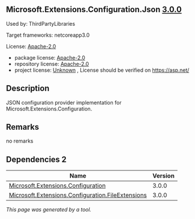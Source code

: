 Microsoft.Extensions.Configuration.Json [3.0.0](https://www.nuget.org/packages/Microsoft.Extensions.Configuration.Json/3.0.0)
--------------------

Used by: ThirdPartyLibraries

Target frameworks: netcoreapp3.0

License: [Apache-2.0](../../../../licenses/apache-2.0) 

- package license: [Apache-2.0](https://licenses.nuget.org/Apache-2.0) 
- repository license: [Apache-2.0](https://raw.githubusercontent.com/aspnet/Extensions/master/LICENSE.txt) 
- project license: [Unknown](https://asp.net/) , License should be verified on https://asp.net/

Description
-----------
JSON configuration provider implementation for Microsoft.Extensions.Configuration.

Remarks
-----------
no remarks

Dependencies 2
-----------

|Name|Version|
|----------|:----|
|[Microsoft.Extensions.Configuration](../../../../packages/nuget.org/microsoft.extensions.configuration/3.0.0)|3.0.0|
|[Microsoft.Extensions.Configuration.FileExtensions](../../../../packages/nuget.org/microsoft.extensions.configuration.fileextensions/3.0.0)|3.0.0|

*This page was generated by a tool.*